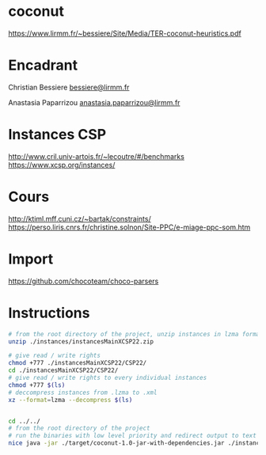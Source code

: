 # coconut

https://www.lirmm.fr/~bessiere/Site/Media/TER-coconut-heuristics.pdf

# Encadrant

Christian Bessiere <bessiere@lirmm.fr>

Anastasia Paparrizou <anastasia.paparrizou@lirmm.fr>

# Instances CSP
http://www.cril.univ-artois.fr/~lecoutre/#/benchmarks  
https://www.xcsp.org/instances/

# Cours
http://ktiml.mff.cuni.cz/~bartak/constraints/  
https://perso.liris.cnrs.fr/christine.solnon/Site-PPC/e-miage-ppc-som.htm

# Import

https://github.com/chocoteam/choco-parsers

# Instructions

```bash
# from the root directory of the project, unzip instances in lzma format
unzip ./instances/instancesMainXCSP22.zip

# give read / write rights
chmod +777 ./instancesMainXCSP22/CSP22/
cd ./instancesMainXCSP22/CSP22/
# give read / write rights to every individual instances
chmod +777 $(ls)
# deccompress instances from .lzma to .xml
xz --format=lzma --decompress $(ls)


cd ../../
# from the root directory of the project
# run the binaries with low level priority and redirect output to text file
nice java -jar ./target/coconut-1.0-jar-with-dependencies.jar ./instancesMainXCSP22/CSP22/ > res9.csv
```